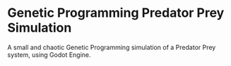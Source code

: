# Genetic Programming Predator Prey Simulation
A small and chaotic Genetic Programming simulation of a Predator Prey system, using Godot Engine.
